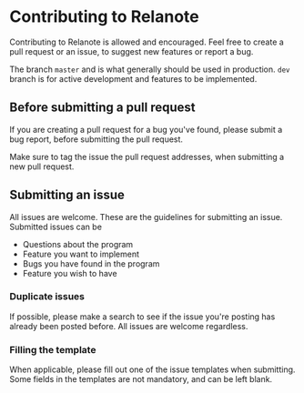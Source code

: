 # Contributing to Relanote

Contributing to Relanote is allowed and encouraged. Feel free to create a pull request or an issue, to suggest new features or report a bug.

The branch `master` and is what generally should be used in production. `dev` branch is for active development and features to be implemented.

## Before submitting a pull request

If you are creating a pull request for a bug you've found, please submit a bug report, before submitting the pull request.

Make sure to tag the issue the pull request addresses, when submitting a new pull request.

## Submitting an issue

All issues are welcome. These are the guidelines for submitting an issue.
Submitted issues can be

* Questions about the program
* Feature you want to implement
* Bugs you have found in the program
* Feature you wish to have

### Duplicate issues

If possible, please make a search to see if the issue you're posting has already been posted before. All issues are welcome regardless.

### Filling the template

When applicable, please fill out one of the issue templates when submitting.
Some fields in the templates are not mandatory, and can be left blank.
